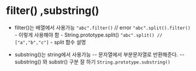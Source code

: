 # filter() ,substring()

- filter()는 배열에서 사용가능
  `"abc".filter()` // error
  `"abc".split().filter()` - 이렇게 사용해야 함 - String.prototype.split()
  `"abc".split() // ["a","b","c"]` - split 함수 설명

- substring()는 string에서 사용가능
  -- 문자열에서 부분문자열로 반환해준다.
  -- substring() 와 substr() 구분 잘 하기
  `String.prototype.substring() `
